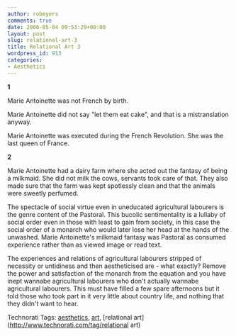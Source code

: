 ```yaml
---
author: robmyers
comments: true
date: 2006-05-04 09:53:29+00:00
layout: post
slug: relational-art-3
title: Relational Art 3
wordpress_id: 913
categories:
- Aesthetics
---
```


  
**1**  


  
Marie Antoinette was not French by birth.  


  
Marie Antoinette did not say "let them eat cake", and that is a mistranslation anyway.  


  
Marie Antoinette was executed during the French Revolution. She was the last queen of France.  


  
**2**  


  
Marie Antoinette had a dairy farm where she acted out the fantasy of being a milkmaid. She did not milk the cows, servants took care of that. They also made sure that the farm was kept spotlessly clean and that the animals were sweetly perfumed.  


  
The spectacle of social virtue even in uneducated agricultural labourers is the genre content of the Pastoral. This bucolic sentimentality is a lullaby of social order even in those with least to gain from society, in this case the social order of a monarch who would later lose her head at the hands of the unwashed. Marie Antoinette's milkmaid fantasy was Pastoral as consumed experience rather than as viewed image or read text.  


  
The experiences and relations of agricultural labourers stripped of necessity or untidiness and then aestheticised are - what exactly? Remove the power and satisfaction of the monarch from the equation and you have inept wannabe agricultural labourers who don't actually wannabe agricultural labourers. This must have filled a few spare afternoons but it told those who took part in it very little about country life, and nothing that they didn't want to hear.  


  


Technorati Tags: [aesthetics](http://www.technorati.com/tag/aesthetics), [art](http://www.technorati.com/tag/art), [relational art](http://www.technorati.com/tag/relational art)

  


